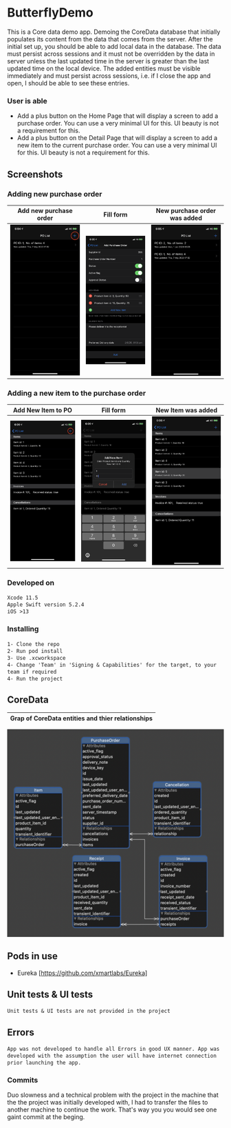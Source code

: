 # ButterflyDemo
This is a Core data demo app. Demoing the CoreData database that initially populates its content from the data that comes from the server. After the initial set up, you should be able to add local data in the database. The data must persist across sessions and it must not be overridden by the data in server unless the last updated time in the server is greater than the last updated time on the local device.
The added entities must be visible immediately and must persist across sessions, i.e. if I close the app and open, I should be able to see these entries.

### User is able 
- Add a plus button on the Home Page that will display a screen to add a purchase order. You can use a very minimal UI for this. UI beauty is not a requirement for this.
- Add a plus button on the Detail Page that will display a screen to add a new item to the current purchase order. You can use a very minimal UI for this. UI beauty is not a requirement for this.


## Screenshots 

### Adding new purchase order
Add new purchase order      |  Fill form                |  New purchase order was added
:-------------------------:|:-------------------------:|:-------------------------:
![](https://github.com/turk-jk/ButterflyDemo/blob/master/images/IMG_1751.PNG)  |  ![](https://github.com/turk-jk/ButterflyDemo/blob/master/images/IMG_1752.PNG)|  ![](https://github.com/turk-jk/ButterflyDemo/blob/master/images/IMG_1753.PNG)


### Adding a new item to the purchase order 

Add New Item to PO         |  Fill form                |  New Item was added
:-------------------------:|:-------------------------:|:-------------------------:
![](https://github.com/turk-jk/ButterflyDemo/blob/master/images/IMG_1754.PNG)  |  ![](https://github.com/turk-jk/ButterflyDemo/blob/master/images/IMG_1755.PNG)|  ![](https://github.com/turk-jk/ButterflyDemo/blob/master/images/IMG_1756.PNG)

### Developed on

```
Xcode 11.5
Apple Swift version 5.2.4
iOS >13
```

### Installing

```
1- Clone the repo
2- Run pod install
3- Use .xcworkspace
4- Change 'Team' in 'Signing & Capabilities' for the target, to your team if required 
4- Run the project
```
## CoreData
Grap of CoreData entities and thier relationships | 
:-------------------------:| 
![](https://github.com/turk-jk/ButterflyDemo/blob/master/images/IMG_1757.PNG)


## Pods in use
- Eureka [https://github.com/xmartlabs/Eureka]

## Unit tests & UI tests 

```
Unit tests & UI tests are not provided in the project
```
## Errors

```
App was not developed to handle all Errors in good UX manner. App was developed with the assumption the user will have internet connection prior launching the app. 
```
### Commits
Duo slowness and a technical problem with the project in the machine that the the project was initially developed with, I had to transfer the files to another machine to continue the work. That's way you you would see one gaint commit at the beging. 

